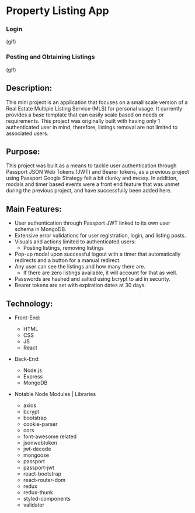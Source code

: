 # Property Listing App

### Login
(gif)

### Posting and Obtaining Listings
(gif)

## Description:

This mini project is an application that focuses on a small scale version of a Real Estate Multiple Listing Service (MLS) for personal usage. It currently provides a base template that can easily scale based on needs or requirements. This project was originally built with having only 1 authenticated user in mind, therefore, listings removal are not limited to associated users.

## Purpose: 

This project was built as a means to tackle user authentication through Passport JSON Web Tokens (JWT) and Bearer tokens, as a previous project using Passport Google Strategy felt a bit clunky and messy. In addition, modals and timer based events were a front end feature that was unmet during the previous project, and have successfully been added here.

## Main Features:

- User authentication through Passport JWT linked to its own user schema in MongoDB.
- Extensive error validations for user registration, login, and listing posts.
- Visuals and actions limited to authenticated users:
  - Posting listings, removing listings
- Pop-up modal upon successful logout with a timer that automatically redirects and a button for a manual redirect.
- Any user can see the listings and how many there are. 
  - If there are zero listings available, it will account for that as well.
- Passwords are hashed and salted using bcrypt to aid in security.
- Bearer tokens are set with expiration dates at 30 days.

## Technology:

- Front-End:
  - HTML
  - CSS
  - JS
  - React

- Back-End:
  - Node.js
  - Express
  - MongoDB

- Notable Node Modules | Libraries
  - axios
  - bcrypt
  - bootstrap
  - cookie-parser
  - cors
  - font-awesome related
  - jsonwebtoken
  - jwt-decode
  - mongoose
  - passport
  - passport-jwt
  - react-bootstrap
  - react-router-dom
  - redux
  - redux-thunk
  - styled-components
  - validator